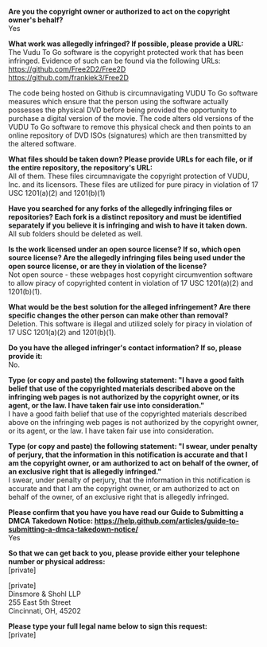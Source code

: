 **Are you the copyright owner or authorized to act on the copyright owner's behalf?**  
Yes

**What work was allegedly infringed? If possible, please provide a URL:**  
The Vudu To Go software is the copyright protected work that has been infringed. Evidence of such can be found via the following URLs:  
https://github.com/Free2D2/Free2D  
https://github.com/frankiek3/Free2D  

The code being hosted on Github is circumnavigating VUDU To Go software measures which ensure that the person using the software actually possesses the physical DVD before being provided the opportunity to purchase a digital version of the movie. The code alters old versions of the VUDU To Go software to remove this physical check and then points to an online repository of DVD ISOs (signatures) which are then transmitted by the altered software.

**What files should be taken down? Please provide URLs for each file, or if the entire repository, the repository's URL:**  
All of them. These files circumnavigate the copyright protection of VUDU, Inc. and its licensors. These files are utilized for pure piracy in violation of 17 USC 1201(a)(2) and 1201(b)(1)

**Have you searched for any forks of the allegedly infringing files or repositories? Each fork is a distinct repository and must be identified separately if you believe it is infringing and wish to have it taken down.**  
All sub folders should be deleted as well.

**Is the work licensed under an open source license? If so, which open source license? Are the allegedly infringing files being used under the open source license, or are they in violation of the license?**  
Not open source - these webpages host copyright circumvention software to allow piracy of copyrighted content in violation of 17 USC 1201(a)(2) and 1201(b)(1).

**What would be the best solution for the alleged infringement? Are there specific changes the other person can make other than removal?**  
Deletion. This software is illegal and utilized solely for piracy in violation of 17 USC 1201(a)(2) and 1201(b)(1).

**Do you have the alleged infringer's contact information? If so, please provide it:**  
No.

**Type (or copy and paste) the following statement: "I have a good faith belief that use of the copyrighted materials described above on the infringing web pages is not authorized by the copyright owner, or its agent, or the law. I have taken fair use into consideration."**  
I have a good faith belief that use of the copyrighted materials described above on the infringing web pages is not authorized by the copyright owner, or its agent, or the law. I have taken fair use into consideration.

**Type (or copy and paste) the following statement: "I swear, under penalty of perjury, that the information in this notification is accurate and that I am the copyright owner, or am authorized to act on behalf of the owner, of an exclusive right that is allegedly infringed."**  
I swear, under penalty of perjury, that the information in this notification is accurate and that I am the copyright owner, or am authorized to act on behalf of the owner, of an exclusive right that is allegedly infringed.

**Please confirm that you have you have read our Guide to Submitting a DMCA Takedown Notice: https://help.github.com/articles/guide-to-submitting-a-dmca-takedown-notice/**  
Yes

**So that we can get back to you, please provide either your telephone number or physical address:**  
[private]

[private]  
Dinsmore & Shohl LLP  
255 East 5th Street  
Cincinnati, OH, 45202  

**Please type your full legal name below to sign this request:**  
[private]
